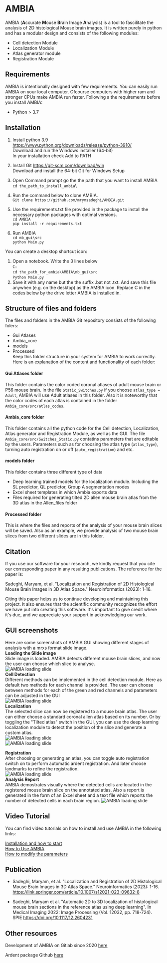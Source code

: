 # AMBIA

AMBIA (**A**ccurate **M**ouse **B**rain **I**mage **A**nalysis) is a tool to fascilitate the analysis of 2D histological Mouse brain images. It is written purely in python and has a modular design and consists of the following modules:
- Cell detection Module
- Localization Module
- Atlas generator module
- Registration Module

## Requirements

AMBIA is intentionally designed with few requirements. You can easily run AMBIA on your local computer. Ofcourse computers with higher ram and stronger CPUs make AMBIA run faster. Following a the requirements before you install AMBIA:
- Python > 3.7


## Installation

1. Install python 3.9 \
https://www.python.org/downloads/release/python-3910/ \
Download and run the Windows installer (64-bit) \
In your installation check Add to PATH 

3. Install Git
https://git-scm.com/download/win \
Download and install the 64-bit Git for Windows Setup 
4. Open Command prompt go the the path that you want to install AMBIA \
`cd the_path_to_install_ambia`\
5. Run the command below to clone AMBIA. \
`Git clone https://github.com/mrymsadeghi/AMBIA.git` 
6. Use the requirements.txt file provided in the package to install the necessary python packages with optimal versions. \
`cd AMBIA` \
`pip install -r requirements.txt` 
7. Run AMBIA \
`cd mb_gui\src` \
`python Main.py` 

You can create a desktop shortcut icon:
1. Open a notebook. Write the 3 lines below \
`C:`\
`cd the_path_for_ambia\AMBIA\mb_gui\src`\
`Python Main.py`
2. Save it with any name but the the suffix .bat not .txt. And save this file anywhen (e.g. on the desktop) as the AMBIA icon. Replace C in the codes below by the drive letter AMBIA is installed in.

## Structure of files and folders
The files and folders in the AMBIA Git repository consists of the following folers:
- Gui Atlases
- Ambia_core
- models
- Processed \
Keep this folder structure in your system for AMBIA to work correctly. \
Here is an explanation of the content and functionality of each folder:
#### Gui Atlases folder
This folder contains the color coded coronal atlases of adult mouse brain or P56 mouse brain. In the file `Static_Switches.py` if you choose `atlas_type = Adult`, AMBIA will use Adult atlases in this folder. Also it is noteworthy that the color codes of each atlas is contained in the folder `Ambia_core/src/atlas_codes`.
#### Ambia_core folder
This folder contains all the python code for the Cell detection, Localization, Atlas generator and Registration Module, as well as the GUI. The file `Ambia_core/src/Switches_Static.py` contatins parameters that are editable by the users. Parameters such as for choosing the atlas type (`atlas_type`), turning auto registration on or off (`auto_registration`) and etc. 
#### models folder
This folder contains three different type of data
- Deep learning trained models for the localization module. Including the SL predictor, QL predictor, Group A segmentation modes
- Excel sheet templates in which Ambia exports data
- Files required for generating tilted 2D allen mouse brain atlas from the 3D atlas in the Allen_files folder
#### Processed folder
This is where the files and reports of the analysis of your mouse brain slices will be saved. Also as an example, we provide analysis of two mouse brain slices from two different slides are in this folder.

## Citation
If you use our software for your research, we kindly request that you cite our corresponding paper in any resulting publications. The reference for the paper is:

Sadeghi, Maryam, et al. "Localization and Registration of 2D Histological Mouse Brain Images in 3D Atlas Space." Neuroinformatics (2023): 1-16.

Citing this paper helps us to continue developing and maintaining this project. It also ensures that the scientific community recognizes the effort we have put into creating this software. It's important to give credit where it's due, and we appreciate your support in acknowledging our work.


## GUI screenshots
Here are some screenshots of AMBIA GUI showing different stages of analysis with a mrxs format slide image. \
**Loading the Slide image** \
Slide image is loaded. AMBIA detects different mouse brain slices, and now the user can choose which slice to analyse. \
![AMBIA loading slide](models/AMBIA_GUI_01.png) \
**Cell Detection** \
Different methods can be implemented in the cell detection module. Here as default two methods for each channel is provided. The user can choose between methods for each of the green and red channels and parameters can be adjusted in the GUI \
![AMBIA loading slide](models/AMBIA_GUI_02.png) \
**Localization** \
The selected slice can now be registered to a mouse brain atlas. The user can either choose a standard coronal allen atlas based on its number. Or by toggling the "Tilted atlas" switch in the GUI, you can use the deep learning localization module to detect the position of the slice and generate a custom atlas. \
![AMBIA loading slide](models/AMBIA_GUI_03.png) \
![AMBIA loading slide](models/AMBIA_GUI_ql.png) 

**Registration** \
After choosing or generating an atlas, you can toggle auto registration switch on to perform automatic ardent registration. And later choose landmarks to refine the registration. \
![AMBIA loading slide](models/AMBIA_GUI_04.png) \
**Analysis Report** \
AMBIA demostrates visually where the detected cells are located in the registered mouse brain slice on the annotated atlas. Also a report is generated in the form of an Excel sheet and a text file which reports the number of detected cells in each brain region.
![AMBIA loading slide](models/AMBIA_GUI_05.png)


## Video Tutorial
You can find video tutorials on how to install and use AMBIA in the following links: 

[Installation and how to start](https://www.youtube.com/watch?v=OhoCNqi_kjY)\
[How to Use AMBIA](https://www.youtube.com/watch?v=uGtkMtiZ4C4)\
[How to modify the parameters](https://www.youtube.com/watch?v=cctSaKZP0fc)

## Publication
- Sadeghi, Maryam, et al. "Localization and Registration of 2D Histological Mouse Brain Images in 3D Atlas Space." Neuroinformatics (2023): 1-16.
https://link.springer.com/article/10.1007/s12021-023-09632-8

- Sadeghi, Maryam et al. "Automatic 2D to 3D localization of histological mouse brain sections in the reference atlas using deep learning". In Medical Imaging 2022: Image Processing (Vol. 12032, pp. 718-724). SPIE
https://doi.org/10.1117/12.2604231

## Other resources
Development of AMBIA on Gitlab since 2020 [here](https://gitlab.com/maryams88/mb_gui)

Ardent package Github [here](https://github.com/neurodata/ardent)
